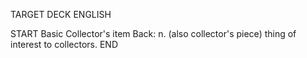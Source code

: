 TARGET DECK
ENGLISH

START
Basic
Collector's item
Back: n. (also collector's piece) thing of interest to collectors.
END
